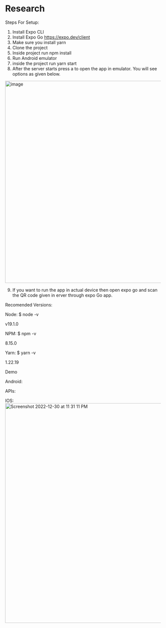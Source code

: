 # Research

Steps For Setup:
1. Install Expo CLI
2. Install Expo Go https://expo.dev/client
3. Make sure you install yarn
4. Clone the project
5. Inside project run npm install
6. Run Android emulator
7. inside the project run yarn start 
8. After the server starts press a to open the app in emulator. You will see options as given below.
<img width="654" alt="image" src="https://user-images.githubusercontent.com/31704596/203692549-54a719e7-baa2-41a3-a23c-88b112f0eb6f.png">

9. If you want to run the app in actual device then open expo go and scan the QR code given in erver through expo Go app.

Recomended Versions:

Node:
$ node -v

v19.1.0

NPM:
$ npm -v

8.15.0

Yarn:
$ yarn -v

1.22.19


Demo

Android:


APIs:

IOS:<img width="711" alt="Screenshot 2022-12-30 at 11 31 11 PM" src="https://user-images.githubusercontent.com/31704596/210070518-b3a23cb5-1793-4290-bdcf-11c87d27873e.png">




